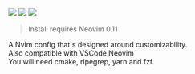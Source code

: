 
<a href="https://dotfyle.com/danielosw/gearnvim"><img src="https://dotfyle.com/danielosw/gearnvim/badges/plugins?style=flat" /></a>
<a href="https://dotfyle.com/danielosw/gearnvim"><img src="https://dotfyle.com/danielosw/gearnvim/badges/leaderkey?style=flat" /></a>
<a href="https://dotfyle.com/danielosw/gearnvim"><img src="https://dotfyle.com/danielosw/gearnvim/badges/plugin-manager?style=flat" /></a>
 > Install requires Neovim 0.11 

A Nvim config that's designed around customizability.  
Also compatible with VSCode Neovim  
You will need cmake, ripegrep, yarn and fzf.

